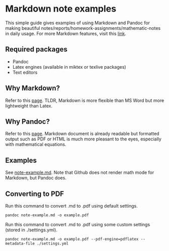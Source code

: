 # Markdown note examples

This simple guide gives examples of using Markdown and Pandoc for making beautiful notes/reports/homework-assignments/mathematic-notes in daily usage. For more Markdown features, visit this [link](https://www.markdownguide.org/basic-syntax/).

## Required packages

- Pandoc
- Latex engines (available in miktex or texlive packages)
- Text editors

## Why Markdown?

Refer to this [page](https://www.markdownguide.org/getting-started/). TLDR, Markdown is more flexible than MS Word but more lightweight than Latex.

## Why Pandoc?

Refer to this [page](https://pandoc.org/). Markdown document is already readable but formatted output such as PDF or HTML is much more pleasant to the eyes, especially with mathematical equations.

## Examples

See [note-example.md](./note-example.md). Note that Github does not render math mode for Markdown, but Pandoc does.

## Converting to PDF

Run this command to convert .md to .pdf using default settings.

```
pandoc note-example.md -o example.pdf
```

Run this command to convert .md to .pdf using some custom settings (stored in ./settings.yml).

```
pandoc note-example.md -o example.pdf --pdf-engine=pdflatex --metadata-file ./settings.yml
```

